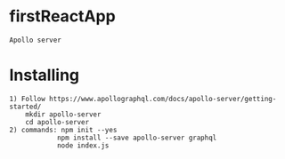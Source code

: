 # firstReactApp
 
    Apollo server 


# Installing

    1) Follow https://www.apollographql.com/docs/apollo-server/getting-started/
        mkdir apollo-server
        cd apollo-server
    2) commands: npm init --yes
                npm install --save apollo-server graphql
                node index.js




    
